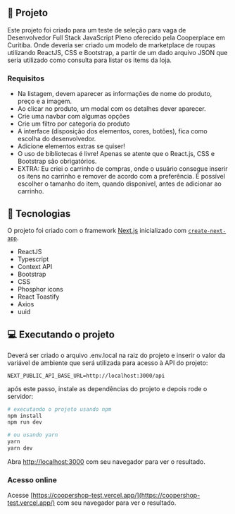 ## 🔖 Projeto

Este projeto foi criado para um teste de seleção para vaga de Desenvolvedor Full Stack JavaScript Pleno oferecido pela Cooperplace em Curitiba. Onde deveria ser criado um modelo de marketplace de roupas utilizando ReactJS, CSS e Bootstrap, a partir de um dado arquivo JSON que seria utilizado como consulta para listar os items da loja.

### Requisitos

- Na listagem, devem aparecer as informações de nome do produto, preço e a imagem.
- Ao clicar no produto, um modal com os detalhes dever aparecer.
- Crie uma navbar com algumas opções
- Crie um filtro por categoria do produto
- A interface (disposição dos elementos, cores, botões), fica como escolha do desenvolvedor.
- Adicione elementos extras se quiser!
- O uso de bibliotecas é livre! Apenas se atente que o React.js, CSS e Bootstrap são obrigatórios.
- EXTRA: Eu criei o carrinho de compras, onde o usuário consegue inserir os itens no carrinho e remover de acordo com a preferência. É possível escolher o tamanho do item, quando disponível, antes de adicionar ao carrinho.

## 🚀 Tecnologias

O projeto foi criado com o framework [Next.js](https://nextjs.org/) inicializado com [`create-next-app`](https://github.com/vercel/next.js/tree/canary/packages/create-next-app).

- ReactJS
- Typescript
- Context API
- Bootstrap
- CSS
- Phosphor icons
- React Toastify
- Axios
- uuid

## 💻 Executando o projeto

Deverá ser criado o arquivo .env.local na raiz do projeto e inserir o valor da variável de ambiente que será utilizada para acesso à API do projeto:

```
NEXT_PUBLIC_API_BASE_URL=http://localhost:3000/api
```

após este passo, instale as dependências do projeto e depois rode o servidor:

```bash
# executando o projeto usando npm
npm install
npm run dev

# ou usando yarn
yarn 
yarn dev
```

Abra [http://localhost:3000](http://localhost:3000) com seu navegador para ver o resultado.

### Acesso online

Acesse [https://coopershop-test.vercel.app/](https://coopershop-test.vercel.app/) com seu navegador para ver o resultado.